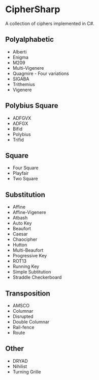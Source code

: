 # CipherSharp
A collection of ciphers implemented in C#.

## Polyalphabetic
- Alberti
- Enigma
- M209
- Multi-Vigenere
- Quagmire - Four variations
- SIGABA
- Trithemius
- Vigenere

## Polybius Square
- ADFGVX
- ADFGX
- Bifid
- Polybius
- Trifid

## Square
- Four Square
- Playfair
- Two Square

## Substitution
- Affine
- Affine-Vigenere
- Atbash
- Auto Key
- Beaufort
- Caesar
- Chaocipher
- Hutton
- Multi-Beaufort
- Progressive Key
- ROT13
- Running Key
- Simple Subtitution
- Straddle Checkerboard

## Transposition
- AMSCO
- Columnar
- Disrupted
- Double Columnar
- Rail-fence
- Route

## Other
- DRYAD
- Nihilist
- Turning Grille
